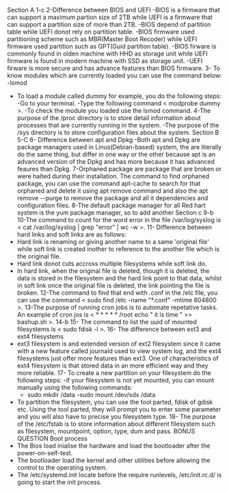 Section A
1-c
2-Difference between BIOS and UEFI
-BIOS is a firmware that can support a maximum partion size of 2TB while UEFI is a firmware that can support a partition size of more than 2TB.
-BIOS depend of partition table while UEFI donot rely on partition table.
-BIOS firmware used partitioning scheme such as MBR(Master Boot Recoder) while UEFI firmware used partition such as GPT(Guid partition table).
-BIOS firware is commonly found in olden machine with HHD as storage unit while UEFI firmware is found in modern machine with SSD as storage unit.
-UEFI firware is more secure and has advance features than BIOS firmware.
3- To know modules which are currently loaded you can use the command below:
  -lsmod 
- To load a module called dummy for example, you do the following steps:
  -Go to your terminal.
  -Type the following command < modprobe dummy >.
  -To check the module you loaded use the lsmod command.
4-The purpose of the /proc directory is to store detail information about processes that are currently running in the system. 
 -The purpose of the /sys directory is to store configuration files about the system.
Section B
5-C
6- Difference between apt and Dpkg
-Both apt and Dpkg are package managers used in Linus(Debian-based) system, the are literally do the same thing, but differ in one way or the other because apt is an advanced version of the Dpkg and has more because it has advanced feaures than Dpkg.
7-Orphaned package are package that are broken or were halted during their installation. The command to find orphaned package, you can use the command apt-cache to search for that orphaned and delete it using apt remove command and also the apt remove --purge to remove the package and all it dependencies and configuration files.
8-The default package manager for all Red hart system is the yum package manager, so to add another
Section c
9-b
10-The command to count for the word error in the file /var/log/syslog is < cat /var/log/syslog | grep "error" | wc -w >.
11- Difference between hard links and soft links are as follows:
 - Hard link is renaming or giving another name to a same 'original file' while soft link is created inother to reference to the another file which is the original file.
 - Hard link donot cuts accross multiple filesystems while soft link do.
 - In hard link, when the original file is deleted, though it is deleted, the data is stored in the filesystem and the hard link point to that data, whilst in soft link once the original file is deleted, the link pointing the file is broken.
12-The command to find that end with .conf in the /etc file, you can use the command < sudo find /etc -name "*.conf" -mtime 604800 >.
13-The purpose of running cron jobs is to automate repetative tasks. An example of cron jos is < * * * * * /root echo " it is time " >> bashup.sh >.
14-b 
15- The command to list the uuid of mounted filesystems is < sudo fdisk -l >.
16- The difference between ext3 and ext4 filesystems 
  - ext3 filesystem is and extended version of ext2 filesystem since it came with a new feature called journald used to view system log, and the ext4 filesystems just offer more features than ext3. One of characteristics of ext4 filesystem is that stored data in an more efficient way and they more reliable.
17- To create a new partition on your filesystem do the following steps:
  -if your filesystem is not yet mounted, you can mount manually using the following commands:
     - sudo mkdir /data
     -sudo mount /dev/sdx /data
-  To partition the filesystem, you can use the tool parted, fdisk of gdisk etc. Using the tool parted, they will prompt you to enter some parameter and you will also have to precise you filesystem type.
18- The purpose of the /etc/fstab is to store information about different filesystem such as filesystem, mountpoint, option, type, dum and pass.
BONUS QUESTION
Boot process
- The Bios load inialise the hardware and load the bootloader after the power-on-self-test.
- The bootloader load the kernel and other utilities before allowing the control to the operating system.
- The /etc/systemd.init locate before the require runlevels, /etc/init.rc.d/ is going to start the init process.
